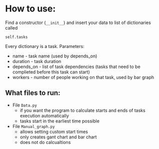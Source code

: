 # How to use:

Find a constructor (`__init__`) and insert your data to list of dictionaries called 
```
self.tasks
```
Every dictionary is a task.
Parameters:
- name - task name (used by depends_on)
- duration - task duration
- depends_on - list of task dependencies (tasks that need to be complieted before this task can start)
- workers - number of people working on that task, used by bar graph

## What files to run:
- File `Data.py`
    - if you want the program to calculate starts and ends of tasks execution automatically
    - tasks start in the earliest time possible
- File `Manual_graph.py`
    - allows setting custom start times
    - only creates gant chart and bar chart
    - does not do calcualtions